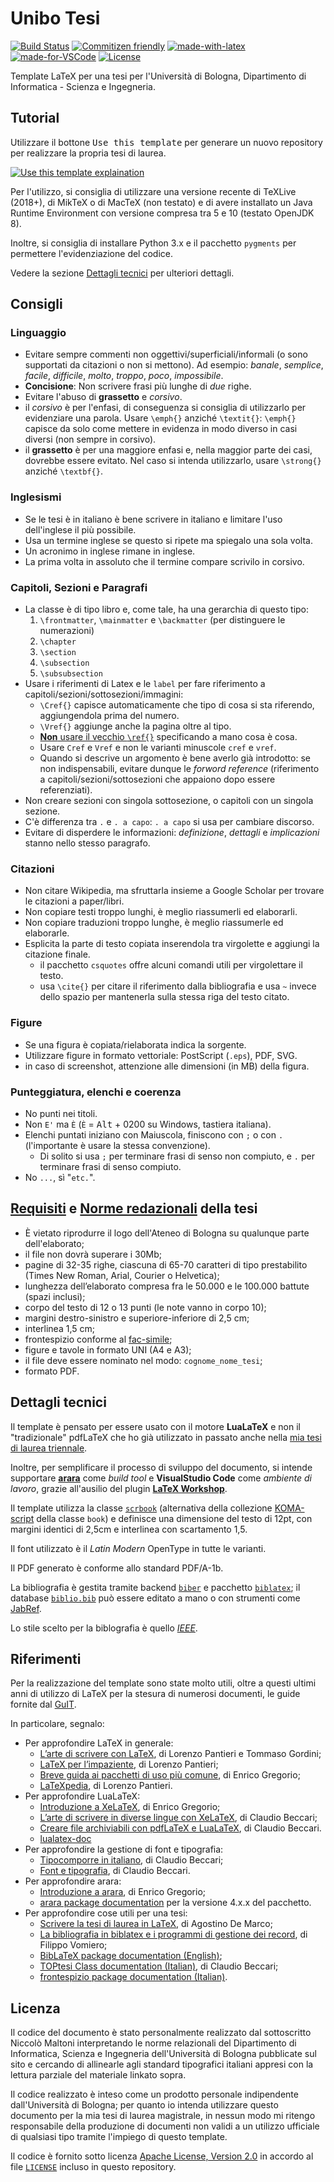 # Unibo Tesi

[![Build Status](https://travis-ci.com/NiccoMlt/Unibo-Tesi.svg?branch=master)](https://travis-ci.com/NiccoMlt/Unibo-Tesi)
[![Commitizen friendly](https://img.shields.io/badge/commitizen-friendly-brightgreen.svg)](http://commitizen.github.io/cz-cli/)
[![made-with-latex](https://img.shields.io/badge/Made%20with-LaTeX-1f425f.svg)](https://www.latex-project.org/)
[![made-for-VSCode](https://img.shields.io/badge/Made%20for-VSCode-1f425f.svg)](https://code.visualstudio.com/)
[![License](https://img.shields.io/badge/License-Apache%202.0-blue.svg)](https://opensource.org/licenses/Apache-2.0)

Template LaTeX per una tesi per l'Università di Bologna, Dipartimento di Informatica - Scienza e Ingegneria.

## Tutorial

Utilizzare il bottone <kbd>Use this template</kbd> per generare un nuovo repository per realizzare la propria tesi di laurea.

[![Use this template explaination](https://help.github.com/assets/images/help/repository/use-this-template-button.png)](https://help.github.com/en/articles/creating-a-repository-from-a-template)

Per l'utilizzo, si consiglia di utilizzare una versione recente di TeXLive (2018+), di MikTeX o di MacTeX (non testato) e di avere installato un Java Runtime Environment con versione compresa tra 5 e 10 (testato OpenJDK 8).

Inoltre, si consiglia di installare Python 3.x e il pacchetto `pygments` per permettere l'evidenziazione del codice.

Vedere la sezione [Dettagli tecnici](#dettagli-tecnici) per ulteriori dettagli.

## Consigli

### Linguaggio

- Evitare sempre commenti non oggettivi/superficiali/informali (o sono supportati da citazioni o non si mettono).
  Ad esempio: _banale_, _semplice_, _facile_, _difficile_, _molto_, _troppo_, _poco_, _impossibile_.
- **Concisione**: Non scrivere frasi più lunghe di _due_ righe.
- Evitare l'abuso di **grassetto** e _corsivo_.
- il _corsivo_ è per l'enfasi, di conseguenza si consiglia di utilizzarlo per evidenziare una parola.
  Usare `\emph{}` anziché `\textit{}`:
  `\emph{}` capisce da solo come mettere in evidenza in modo diverso in casi diversi (non sempre in corsivo).
- il **grassetto** è per una maggiore enfasi e, nella maggior parte dei casi, dovrebbe essere evitato.
  Nel caso si intenda utilizzarlo, usare `\strong{}` anziché `\textbf{}`.

### Inglesismi

- Se le tesi è in italiano è bene scrivere in italiano e limitare l'uso dell'inglese il più possibile.
- Usa un termine inglese se questo si ripete ma spiegalo una sola volta.
- Un acronimo in inglese rimane in inglese.
- La prima volta in assoluto che il termine compare scrivilo in corsivo.

### Capitoli, Sezioni e Paragrafi

- La classe è di tipo libro e, come tale, ha una gerarchia di questo tipo:
  1. `\frontmatter`, `\mainmatter` e `\backmatter` (per distinguere le numerazioni)
  2. `\chapter`
  3. `\section`
  4. `\subsection`
  5. `\subsubsection`
- Usare i riferimenti di Latex e le `label` per fare riferimento a capitoli/sezioni/sottosezioni/immagini:
  - `\Cref{}` capisce automaticamente che tipo di cosa si sta riferendo, aggiungendola prima del numero.
  - `\Vref{}` aggiunge anche la pagina oltre al tipo.
  - <ins>**Non** usare il vecchio `\ref{}`</ins> specificando a mano cosa è cosa.
  - Usare `Cref` e `Vref` e non le varianti minuscole `cref` e `vref`.
  - Quando si descrive un argomento è bene averlo già introdotto: se non indispensabili, evitare dunque le _forword reference_ (riferimento a capitoli/sezioni/sottosezioni che appaiono dopo essere referenziati).
- Non creare sezioni con singola sottosezione, o capitoli con un singola sezione.
- C'è differenza tra `.` e `. a capo`: `. a capo` si usa per cambiare discorso.
- Evitare di disperdere le informazioni: _definizione_, _dettagli_ e _implicazioni_ stanno nello stesso paragrafo.

### Citazioni

- Non citare Wikipedia, ma sfruttarla insieme a Google Scholar per trovare le citazioni a paper/libri.
- Non copiare testi troppo lunghi, è meglio riassumerli ed elaborarli.
- Non copiare traduzioni troppo lunghe, è meglio riassumerle ed elaborarle.
- Esplicita la parte di testo copiata inserendola tra virgolette e aggiungi la citazione finale.
  - il pacchetto `csquotes` offre alcuni comandi utili per virgolettare il testo.
  - usa `\cite{}` per citare il riferimento dalla bibliografia e usa `~` invece dello spazio per mantenerla sulla stessa riga del testo citato.

### Figure

- Se una figura è copiata/rielaborata indica la sorgente.
- Utilizzare figure in formato vettoriale: PostScript (`.eps`), PDF, SVG.
- in caso di screenshot, attenzione alle dimensioni (in MB) della figura.

### Punteggiatura, elenchi e coerenza

- No punti nei titoli.
- Non `E'` ma `È` (`È` = <kbd>Alt</kbd> + 0200 su Windows, tastiera italiana).
- Elenchi puntati iniziano con Maiuscola, finiscono con `;` o con `.` (l'importante è usare la stessa convenzione).
  - Di solito si usa `;` per terminare frasi di senso non compiuto, e `.` per terminare frasi di senso compiuto.
- No `...`, sì "`etc.`".

## [Requisiti](https://corsi.unibo.it/magistrale/IngegneriaScienzeInformatiche/volume-pdf-e-deposito-online-dellelaborato) e [Norme redazionali](https://corsi.unibo.it/magistrale/IngegneriaScienzeInformatiche/redazione-tesi-voto-finale) della tesi

- È vietato riprodurre il logo dell'Ateneo di Bologna su qualunque parte dell'elaborato;
- il file non dovrà superare i 30Mb;
- pagine di 32-35 righe, ciascuna di 65-70 caratteri di tipo prestabilito (Times New Roman, Arial, Courier o Helvetica);
- lunghezza dell’elaborato compresa fra le 50.000 e le 100.000 battute (spazi inclusi);
- corpo del testo di 12 o 13 punti (le note vanno in corpo 10);
- margini destro-sinistro e superiore-inferiore di 2,5 cm;
- interlinea 1,5 cm;
- frontespizio conforme al [fac-simile](https://corsi.unibo.it/magistrale/IngegneriaScienzeInformatiche/volume-pdf-e-deposito-online-dellelaborato/frontespiziolmisi.pdf/@@download/file/FrontespizioLMISI.pdf);
- figure e tavole in formato UNI (A4 e A3);
- il file deve essere nominato nel modo: `cognome_nome_tesi`;
- formato PDF.

## Dettagli tecnici

Il template è pensato per essere usato con il motore **LuaLaTeX** e non il "tradizionale" pdfLaTeX che ho già utilizzato in passato anche nella [mia tesi di laurea triennale](https://github.com/NiccoMlt/alchemist-thesis).

Inoltre, per semplificare il processo di sviluppo del documento, si intende supportare [**arara**](https://github.com/cereda/arara) come _build tool_ e **VisualStudio Code** come _ambiente di lavoro_, grazie all'ausilio del plugin [**LaTeX Workshop**](https://marketplace.visualstudio.com/items?itemName=James-Yu.latex-workshop).

Il template utilizza la classe [`scrbook`](https://www.ctan.org/pkg/scrbook) (alternativa della collezione [KOMA-script](https://www.ctan.org/pkg/koma-script) della classe `book`) e definisce una dimensione del testo di 12pt, con margini identici di 2,5cm e interlinea con scartamento 1,5.

Il font utilizzato è il _Latin Modern_ OpenType in tutte le varianti.

Il PDF generato è conforme allo standard PDF/A-1b.

La bibliografia è gestita tramite backend [`biber`](https://ctan.org/pkg/biber) e pacchetto [`biblatex`](https://www.ctan.org/pkg/biblatex);
il database [`biblio.bib`](./biblio.bib) può essere editato a mano o con strumenti come [JabRef](http://www.jabref.org/).

Lo stile scelto per la biblografia è quello [_IEEE_](https://ctan.org/pkg/biblatex-ieee).

## Riferimenti

Per la realizzazione del template sono state molto utili, oltre a questi ultimi anni di utilizzo di LaTeX per la stesura di numerosi documenti, le guide fornite dal [GuIT](https://www.guitex.org/home/it/doc).

In particolare, segnalo:

- Per approfondire LaTeX in generale:
    - [L’arte di scrivere con LaTeX](http://www.lorenzopantieri.net/LaTeX_files/ArteLaTeX.pdf), di Lorenzo Pantieri e Tommaso Gordini;
    - [LaTeX per l’impaziente](http://www.lorenzopantieri.net/LaTeX_files/LaTeXimpaziente.pdf), di Lorenzo Pantieri;
    - [Breve guida ai pacchetti di uso più comune](http://profs.sci.univr.it/~gregorio/breveguida.pdf), di Enrico Gregorio;
    - [LaTeXpedia](http://www.lorenzopantieri.net/LaTeX_files/LaTeXpedia.pdf), di Lorenzo Pantieri.
- Per approfondire LuaLaTeX:
    - [Introduzione a XeLaTeX](http://profs.sci.univr.it/~gregorio/introxelatex.pdf), di Enrico Gregorio;
    - [L’arte di scrivere in diverse lingue con XeLaTeX](http://www.guitex.org/home/images/doc/ArteLingue.pdf), di Claudio Beccari;
    - [Creare file archiviabili con pdfLaTeX e LuaLaTeX](http://www.guitex.org/home/images/doc/GuideGuIT/filearchiviabili.pdf), di Claudio Beccari.
    - [lualatex-doc](http://ctan.mirror.garr.it/mirrors/CTAN/info/luatex/lualatex-doc/lualatex-doc.pdf)
- Per approfondire la gestione di font e tipografia:
    - [Tipocomporre in italiano](http://www.guitex.org/home/images/doc/GuideGuIT/ComporreItaliano.pdf), di Claudio Beccari;
    - [Font e tipografia](http://www.guitex.org/home/images/doc/GuideGuIT/guidafont.pdf), di Claudio Beccari.
- Per approfondire arara:
    - [Introduzione a arara](http://profs.sci.univr.it/~gregorio/introarara.pdf), di Enrico Gregorio;
    - [arara package documentation](http://mirrors.ctan.org/support/arara/doc/arara-manual.pdf) per la versione 4.x.x del pacchetto.
- Per approfondire cose utili per una tesi:
    - [Scrivere la tesi di laurea in LaTeX](http://www.guitex.org/home/images/doc/GuideGuIT/IntroTesi.pdf), di Agostino De Marco;
    - [La bibliografia in biblatex e i programmi di gestione dei record](http://www.guitex.org/home/images/doc/GuideGuIT/bibliografia.pdf), di Filippo Vomiero;
    - [BibLaTeX package documentation (English)](http://ctan.mirror.garr.it/mirrors/CTAN/macros/latex/contrib/biblatex/doc/biblatex.pdf);
    - [TOPtesi Class documentation (Italian)](http://ctan.mirror.garr.it/mirrors/CTAN/macros/latex/contrib/toptesi/toptesi-it.pdf), di Claudio Beccari;
    - [frontespizio package documentation (Italian)](http://ctan.mirror.garr.it/mirrors/CTAN/macros/latex/contrib/frontespizio/frontespizio.pdf).

## Licenza

Il codice del documento è stato personalmente realizzato dal sottoscritto Niccolò Maltoni interpretando le norme relazionali del Dipartimento di Informatica, Scienza e Ingegneria dell'Università di Bologna pubblicate sul sito e cercando di allinearle agli standard tipografici italiani appresi con la lettura parziale del materiale linkato sopra.

Il codice realizzato è inteso come un prodotto personale indipendente dall'Università di Bologna;
per quanto io intenda utilizzare questo documento per la mia tesi di laurea magistrale, in nessun modo mi ritengo responsabile della produzione di documenti non validi a un utilizzo ufficiale di qualsiasi tipo tramite l'impiego di questo template.

Il codice è fornito sotto licenza [Apache License, Version 2.0](https://opensource.org/licenses/Apache-2.0) in accordo al file [`LICENSE`](./LICENSE) incluso in questo repository.
